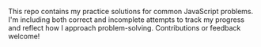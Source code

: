 This repo contains my practice solutions for common JavaScript problems.
I'm including both correct and incomplete attempts to track my progress and reflect how I approach problem-solving.
Contributions or feedback welcome!
